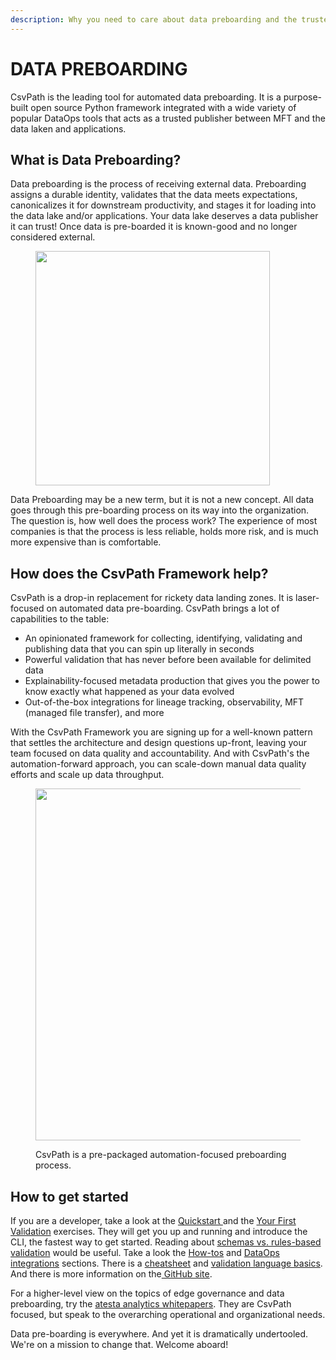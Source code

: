 ```yaml
---
description: Why you need to care about data preboarding and the trusted publisher model
---
```


# DATA PREBOARDING

CsvPath is the leading tool for automated data preboarding. It is a purpose-built open source Python framework integrated with a wide variety of popular DataOps tools that acts as a trusted publisher between MFT and the data laken and applications.&#x20;

## What is Data Preboarding?

Data preboarding is the process of receiving external data. Preboarding assigns a durable identity, validates that the data meets expectations, canonicalizes it for downstream productivity, and stages it for loading into the data lake and/or applications. Your data lake deserves a data publisher it can trust! Once data is pre-boarded it is known-good and no longer considered external.

<figure><img src=".gitbook/assets/Screenshot 2025-02-10 at 11.10.16 AM.png" alt="" width="375"><figcaption></figcaption></figure>

Data Preboarding may be a new term, but it is not a new concept. All data goes through this pre-boarding process on its way into the organization. The question is, how well does the process work? The experience of most companies is that the process is less reliable, holds more risk, and is much more expensive than is comfortable. &#x20;

## How does the CsvPath Framework help? &#x20;

CsvPath is a drop-in replacement for rickety data landing zones. It is  laser-focused on automated data pre-boarding.  CsvPath brings a lot of capabilities to the table:&#x20;

* An opinionated framework for collecting, identifying, validating and publishing data that you can spin up literally in seconds
* Powerful validation that has never before been available for delimited data
* Explainability-focused metadata production that gives you the power to know exactly what happened as your data evolved
* Out-of-the-box integrations for lineage tracking, observability, MFT (managed file transfer), and more

With the CsvPath Framework you are signing up for a well-known pattern that settles the architecture and design questions up-front, leaving your team focused on data quality and accountability. And with CsvPath's the automation-forward approach, you can scale-down manual data quality efforts and scale up data throughput.

<figure><img src=".gitbook/assets/Screenshot 2025-02-09 at 8.32.52 PM.png" alt="" width="563"><figcaption><p>CsvPath is a pre-packaged automation-focused preboarding process.</p></figcaption></figure>

## How to get started

If you are a developer, take a look at the [Quickstart ](getting-started/quickstart.md)and the [Your First Validation](getting-started/your-first-validation-the-lazy-way.md) exercises. They will get you up and running and introduce the CLI, the fastest way to get started. Reading about [schemas vs. rules-based validation](topics/validation/schemas-or-rules.md) would be useful. Take a look the [How-tos](topics/how-tos/) and [DataOps integrations](getting-started/integrations/) sections. There is a [cheatsheet](topics/a-csvpath-cheatsheet.md) and [validation language basics](topics/language.md). And there is more information on the[ GitHub site](https://github.com/csvpath/csvpath).

For a higher-level view on the topics of edge governance and data preboarding, try the [atesta analytics  whitepapers](https://www.atestaanalytics.com/downloads). They are CsvPath focused, but speak to the overarching operational and organizational needs.

Data pre-boarding is everywhere. And yet it is dramatically undertooled. We're on a mission to change that. Welcome aboard!
